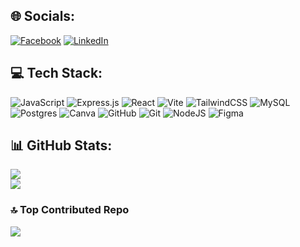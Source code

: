 
## 🌐 Socials:
[![Facebook](https://img.shields.io/badge/Facebook-%231877F2.svg?logo=Facebook&logoColor=white)](https://facebook.com/markclarde28) [![LinkedIn](https://img.shields.io/badge/LinkedIn-%230077B5.svg?logo=linkedin&logoColor=white)](https://linkedin.com/in/mark-clarde-b60a96273/) 

## 💻 Tech Stack:
![JavaScript](https://img.shields.io/badge/javascript-%23323330.svg?style=for-the-badge&logo=javascript&logoColor=%23F7DF1E) ![Express.js](https://img.shields.io/badge/express.js-%23404d59.svg?style=for-the-badge&logo=express&logoColor=%2361DAFB) ![React](https://img.shields.io/badge/react-%2320232a.svg?style=for-the-badge&logo=react&logoColor=%2361DAFB) ![Vite](https://img.shields.io/badge/vite-%23646CFF.svg?style=for-the-badge&logo=vite&logoColor=white) ![TailwindCSS](https://img.shields.io/badge/tailwindcss-%2338B2AC.svg?style=for-the-badge&logo=tailwind-css&logoColor=white) ![MySQL](https://img.shields.io/badge/mysql-4479A1.svg?style=for-the-badge&logo=mysql&logoColor=white) ![Postgres](https://img.shields.io/badge/postgres-%23316192.svg?style=for-the-badge&logo=postgresql&logoColor=white) ![Canva](https://img.shields.io/badge/Canva-%2300C4CC.svg?style=for-the-badge&logo=Canva&logoColor=white) ![GitHub](https://img.shields.io/badge/github-%23121011.svg?style=for-the-badge&logo=github&logoColor=white) ![Git](https://img.shields.io/badge/git-%23F05033.svg?style=for-the-badge&logo=git&logoColor=white) ![NodeJS](https://img.shields.io/badge/node.js-6DA55F?style=for-the-badge&logo=node.js&logoColor=white) ![Figma](https://img.shields.io/badge/figma-%23F24E1E.svg?style=for-the-badge&logo=figma&logoColor=white)

## 📊 GitHub Stats:
![](https://github-readme-stats.vercel.app/api?username=markclarde&theme=dark&hide_border=false&include_all_commits=true&count_private=false)<br/>
![](https://github-readme-streak-stats.herokuapp.com/?user=markclarde&theme=dark&hide_border=false)<br/>

### 🔝 Top Contributed Repo
![](https://github-contributor-stats.vercel.app/api?username=markclarde&limit=5&theme=dark&combine_all_yearly_contributions=true)

<!-- Proudly created with GPRM ( https://gprm.itsvg.in ) -->
